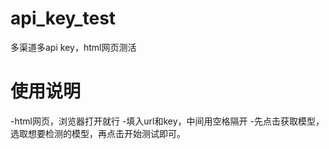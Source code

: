 # api_key_test
多渠道多api key，html网页测活

# 使用说明
-html网页，浏览器打开就行
-填入url和key，中间用空格隔开
-先点击获取模型，选取想要检测的模型，再点击开始测试即可。
